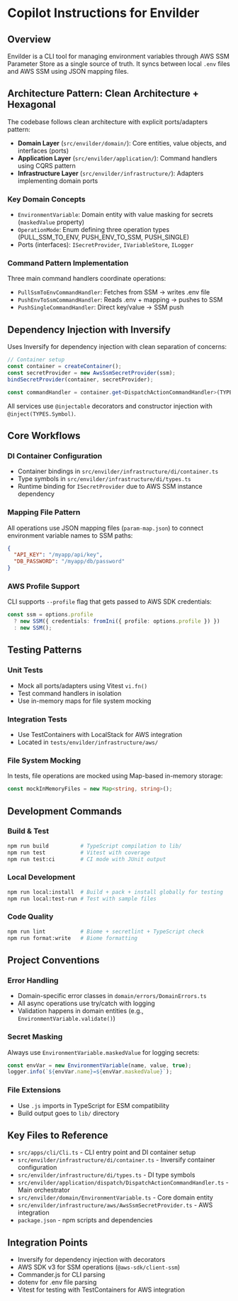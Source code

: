 # Copilot Instructions for Envilder

## Overview

Envilder is a CLI tool for managing environment variables through AWS SSM Parameter Store as a single
source of truth. It syncs between local `.env` files and AWS SSM using JSON mapping files.

## Architecture Pattern: Clean Architecture + Hexagonal

The codebase follows clean architecture with explicit ports/adapters pattern:

- **Domain Layer** (`src/envilder/domain/`): Core entities, value objects, and interfaces (ports)
- **Application Layer** (`src/envilder/application/`): Command handlers using CQRS pattern
- **Infrastructure Layer** (`src/envilder/infrastructure/`): Adapters implementing domain ports

### Key Domain Concepts

- `EnvironmentVariable`: Domain entity with value masking for secrets (`maskedValue` property)
- `OperationMode`: Enum defining three operation types (PULL_SSM_TO_ENV, PUSH_ENV_TO_SSM, PUSH_SINGLE)
- Ports (interfaces): `ISecretProvider`, `IVariableStore`, `ILogger`

### Command Pattern Implementation

Three main command handlers coordinate operations:

- `PullSsmToEnvCommandHandler`: Fetches from SSM → writes .env file
- `PushEnvToSsmCommandHandler`: Reads .env + mapping → pushes to SSM
- `PushSingleCommandHandler`: Direct key/value → SSM push

## Dependency Injection with Inversify

Uses Inversify for dependency injection with clean separation of concerns:

```typescript
// Container setup
const container = createContainer();
const secretProvider = new AwsSsmSecretProvider(ssm);
bindSecretProvider(container, secretProvider);

const commandHandler = container.get<DispatchActionCommandHandler>(TYPES.DispatchActionCommandHandler);
```

All services use `@injectable` decorators and constructor injection with `@inject(TYPES.Symbol)`.

## Core Workflows

### DI Container Configuration

- Container bindings in `src/envilder/infrastructure/di/container.ts`
- Type symbols in `src/envilder/infrastructure/di/types.ts`
- Runtime binding for `ISecretProvider` due to AWS SSM instance dependency

### Mapping File Pattern

All operations use JSON mapping files (`param-map.json`) to connect environment variable names to SSM paths:

```json
{
  "API_KEY": "/myapp/api/key",
  "DB_PASSWORD": "/myapp/db/password"
}
```

### AWS Profile Support

CLI supports `--profile` flag that gets passed to AWS SDK credentials:

```typescript
const ssm = options.profile
  ? new SSM({ credentials: fromIni({ profile: options.profile }) })
  : new SSM();
```

## Testing Patterns

### Unit Tests

- Mock all ports/adapters using Vitest `vi.fn()`
- Test command handlers in isolation
- Use in-memory maps for file system mocking

### Integration Tests

- Use TestContainers with LocalStack for AWS integration
- Located in `tests/envilder/infrastructure/aws/`

### File System Mocking

In tests, file operations are mocked using Map-based in-memory storage:

```typescript
const mockInMemoryFiles = new Map<string, string>();
```

## Development Commands

### Build & Test

```bash
npm run build          # TypeScript compilation to lib/
npm run test           # Vitest with coverage
npm run test:ci        # CI mode with JUnit output
```

### Local Development

```bash
npm run local:install  # Build + pack + install globally for testing
npm run local:test-run # Test with sample files
```

### Code Quality

```bash
npm run lint           # Biome + secretlint + TypeScript check
npm run format:write   # Biome formatting
```

## Project Conventions

### Error Handling

- Domain-specific error classes in `domain/errors/DomainErrors.ts`
- All async operations use try/catch with logging
- Validation happens in domain entities (e.g., `EnvironmentVariable.validate()`)

### Secret Masking

Always use `EnvironmentVariable.maskedValue` for logging secrets:

```typescript
const envVar = new EnvironmentVariable(name, value, true);
logger.info(`${envVar.name}=${envVar.maskedValue}`);
```

### File Extensions

- Use `.js` imports in TypeScript for ESM compatibility
- Build output goes to `lib/` directory

## Key Files to Reference

- `src/apps/cli/Cli.ts` - CLI entry point and DI container setup
- `src/envilder/infrastructure/di/container.ts` - Inversify container configuration
- `src/envilder/infrastructure/di/types.ts` - DI type symbols
- `src/envilder/application/dispatch/DispatchActionCommandHandler.ts` - Main orchestrator
- `src/envilder/domain/EnvironmentVariable.ts` - Core domain entity
- `src/envilder/infrastructure/aws/AwsSsmSecretProvider.ts` - AWS integration
- `package.json` - npm scripts and dependencies

## Integration Points

- Inversify for dependency injection with decorators
- AWS SDK v3 for SSM operations (`@aws-sdk/client-ssm`)
- Commander.js for CLI parsing
- dotenv for .env file parsing
- Vitest for testing with TestContainers for AWS integration
